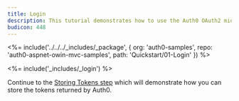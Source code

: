 ```yaml
---
title: Login
description: This tutorial demonstrates how to use the Auth0 OAuth2 middleware to add authentication to your web app
budicon: 448
---
```


<%= include('../../../_includes/_package', {
  org: 'auth0-samples',
  repo: 'auth0-aspnet-owin-mvc-samples',
  path: 'Quickstart/01-Login'
}) %>

<%= include('_includes/_login') %>

Continue to the [Storing Tokens step](/quickstart/webapp/aspnet-owin/02-storing-tokens) which will demonstrate how you can store the tokens returned by Auth0.
